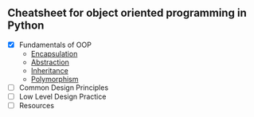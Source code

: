 ## Cheatsheet for object oriented programming in Python
- [x] Fundamentals of OOP 
    * [Encapsulation](fundamentals#encapsulation)
    * [Abstraction](fundamentals#abstraction) 
    * [Inheritance](fundamentals#inheritance) 
    * [Polymorphism](fundamentals#polymorphism)
- [ ] Common Design Principles 
- [ ] Low Level Design Practice 
- [ ] Resources 
